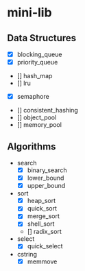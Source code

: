 # mini-lib

## Data Structures
* [x] blocking_queue
* [x] priority_queue
* [] hash_map
* [] lru
* [x] semaphore
* [] consistent_hashing
* [] object_pool
* [] memory_pool

## Algorithms
* search
  - [x] binary_search
  - [x] lower_bound
  - [x] upper_bound
* sort
  - [x] heap_sort
  - [x] quick_sort
  - [x] merge_sort
  - [x] shell_sort
  - [] radix_sort
* select
  - [x] quick_select
* cstring
  - [x] memmove
